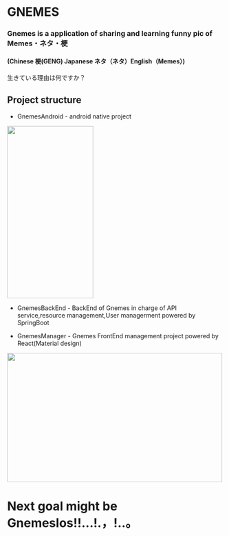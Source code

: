 # GNEMES 

### Gnemes is a application of sharing and learning funny pic of Memes・ネタ・梗
#### (Chinese 梗(GENG) Japanese ネタ（ネタ）English（Memes）)
生きている理由は何ですか？
## Project structure

- GnemesAndroid - android native project
<img width="200" height="400" src="https://github.com/Trilingual-byford/GNEMES/blob/master/Document/31598533502_.pic_hd.jpg?raw=true" />

- GnemesBackEnd - BackEnd of Gnemes in charge of API service,resource management,User managerment powered by SpringBoot

- GnemesManager - Gnemes FrontEnd management project powered by React(Material design)
<img width="500" height="300" src="https://github.com/Trilingual-byford/GNEMES/blob/master/Document/Screen%20Shot%202020-08-27%20at%2022.03.57.png?raw=true" />

# Next goal might be GnemesIos!!...!.，!..。
